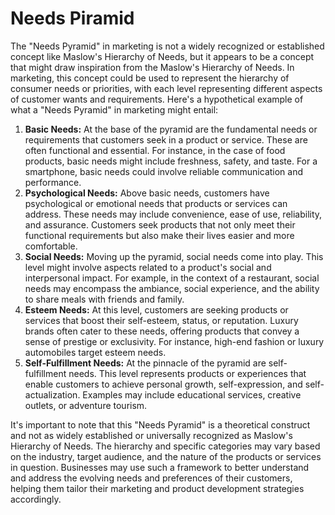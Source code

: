 # Needs Piramid

The "Needs Pyramid" in marketing is not a widely recognized or established concept like Maslow's Hierarchy of Needs, but it appears to be a concept that might draw inspiration from the Maslow's Hierarchy of Needs. In marketing, this concept could be used to represent the hierarchy of consumer needs or priorities, with each level representing different aspects of customer wants and requirements. Here's a hypothetical example of what a "Needs Pyramid" in marketing might entail:

1. **Basic Needs:** At the base of the pyramid are the fundamental needs or requirements that customers seek in a product or service. These are often functional and essential. For instance, in the case of food products, basic needs might include freshness, safety, and taste. For a smartphone, basic needs could involve reliable communication and performance.
2. **Psychological Needs:** Above basic needs, customers have psychological or emotional needs that products or services can address. These needs may include convenience, ease of use, reliability, and assurance. Customers seek products that not only meet their functional requirements but also make their lives easier and more comfortable.
3. **Social Needs:** Moving up the pyramid, social needs come into play. This level might involve aspects related to a product's social and interpersonal impact. For example, in the context of a restaurant, social needs may encompass the ambiance, social experience, and the ability to share meals with friends and family.
4. **Esteem Needs:** At this level, customers are seeking products or services that boost their self-esteem, status, or reputation. Luxury brands often cater to these needs, offering products that convey a sense of prestige or exclusivity. For instance, high-end fashion or luxury automobiles target esteem needs.
5. **Self-Fulfillment Needs:** At the pinnacle of the pyramid are self-fulfillment needs. This level represents products or experiences that enable customers to achieve personal growth, self-expression, and self-actualization. Examples may include educational services, creative outlets, or adventure tourism.

It's important to note that this "Needs Pyramid" is a theoretical construct and not as widely established or universally recognized as Maslow's Hierarchy of Needs. The hierarchy and specific categories may vary based on the industry, target audience, and the nature of the products or services in question. Businesses may use such a framework to better understand and address the evolving needs and preferences of their customers, helping them tailor their marketing and product development strategies accordingly.